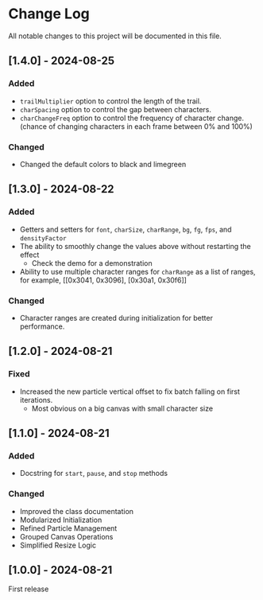 # Change Log

All notable changes to this project will be documented in this file.

<!--
## [Unreleased]

### Added

### Fixed

### Changed

### Removed
-->


## [1.4.0] - 2024-08-25

### Added

- `trailMultiplier` option to control the length of the trail.
- `charSpacing` option to control the gap between characters.
- `charChangeFreq` option to control the frequency of character change.
  (chance of changing characters in each frame between 0% and 100%)

### Changed

- Changed the default colors to black and limegreen

## [1.3.0] - 2024-08-22

### Added

- Getters and setters for `font`, `charSize`, `charRange`, `bg`, `fg`, `fps`, and `densityFactor`
- The ability to smoothly change the values above without restarting the effect
  - Check the demo for a demonstration
- Ability to use multiple character ranges for `charRange` as a list of ranges, for example, [[0x3041, 0x3096], [0x30a1, 0x30f6]]

### Changed

- Character ranges are created during initialization for better performance.

## [1.2.0] - 2024-08-21

### Fixed

- Increased the new particle vertical offset to fix batch falling on first iterations.
    - Most obvious on a big canvas with small character size

## [1.1.0] - 2024-08-21

### Added

- Docstring for `start`, `pause`, and `stop` methods

### Changed

- Improved the class documentation
- Modularized Initialization
- Refined Particle Management
- Grouped Canvas Operations
- Simplified Resize Logic

## [1.0.0] - 2024-08-21

First release